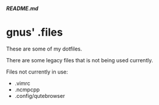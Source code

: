##### README.md

# gnus' .files

These are some of my dotfiles.

There are some legacy files that is not being used currently.

Files not currently in use:

* .vimrc
* .ncmpcpp
* .config/qutebrowser

